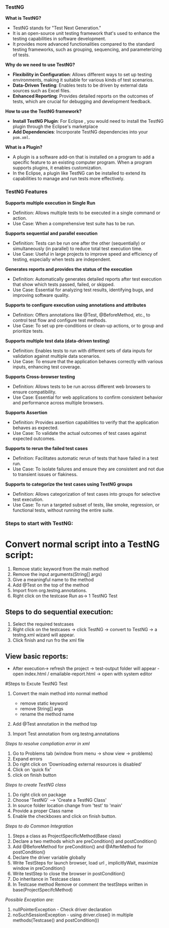 ### TestNG 

**What is TestNG?**
- TestNG stands for "Test Next Generation." 
- It is an open-source unit testing framework that's used to enhance the testing capabilities in software development.
- It provides more advanced functionalities compared to the standard testing frameworks, such as grouping, sequencing, and parameterizing of tests.

**Why do we need to use TestNG?**
- **Flexibility in Configuration**: Allows different ways to set up testing environments, making it suitable for various kinds of test scenarios.
- **Data-Driven Testing**: Enables tests to be driven by external data sources such as Excel files.
- **Enhanced Reporting**: Provides detailed reports on the outcomes of tests, which are crucial for debugging and development feedback.

**How to use the TestNG framework?**
- **Install TestNG Plugin**: For Eclipse , you would need to install the TestNG plugin through the Eclipse's marketplace 
- **Add Dependencies**: Incorporate TestNG dependencies into your `pom.xml`.

**What is a Plugin?**
- A plugin is a software add-on that is installed on a program to add a specific feature to an existing computer program. When a program supports plugins, it enables customization.
- In the Eclipse, a plugin like TestNG can be installed to extend its capabilities to manage and run tests more effectively.



### TestNG Features

**Supports multiple execution in Single Run**
- Definition: Allows multiple tests to be executed in a single command or action.
- Use Case: When a comprehensive test suite has to be run.

**Supports sequential and parallel execution**
- Definition: Tests can be run one after the other (sequentially) or simultaneously (in parallel) to reduce total test execution time.
- Use Case: Useful in large projects to improve speed and efficiency of testing, especially when tests are independent.

**Generates reports and provides the status of the execution**
- Definition: Automatically generates detailed reports after test execution that show which tests passed, failed, or skipped.
- Use Case: Essential for analyzing test results, identifying bugs, and improving software quality.

**Supports to configure execution using annotations and attributes**
- Definition: Offers annotations like @Test, @BeforeMethod, etc., to control test flow and configure test methods.
- Use Case: To set up pre-conditions or clean-up actions, or to group and prioritize tests.

**Supports multiple test data (data-driven testing)**
- Definition: Enables tests to run with different sets of data inputs for validation against multiple data scenarios.
- Use Case: To ensure that the application behaves correctly with various inputs, enhancing test coverage.

**Supports Cross-browser testing**
- Definition: Allows tests to be run across different web browsers to ensure compatibility.
- Use Case: Essential for web applications to confirm consistent behavior and performance across multiple browsers.

**Supports Assertion**
- Definition: Provides assertion capabilities to verify that the application behaves as expected.
- Use Case: To validate the actual outcomes of test cases against expected outcomes.

**Supports to rerun the failed test cases**
- Definition: Facilitates automatic rerun of tests that have failed in a test run.
- Use Case: To isolate failures and ensure they are consistent and not due to transient issues or flakiness.

**Supports to categorize the test cases using TestNG groups**
- Definition: Allows categorization of test cases into groups for selective test execution.
- Use Case: To run a targeted subset of tests, like smoke, regression, or functional tests, without running the entire suite.


### Steps to start with TestNG:
# Convert normal script into a TestNG script:
1.  Remove static keyword from the main method
2.  Remove the input arguments(String[] args)
3.  Give a meaningful name to the method
4.  Add @Test on the top of the method
5.  Import from org.testng.annotations.
6.  Right click on the testcase Run as-> 1 TestNG Test

## Steps to do sequential execution:
1. Select the required testcases 
2. Right click on the testcases -> click TestNG -> convert to TestNG
   -> a testng.xml wizard will appear.
3. Click finish and run fro the xml file

## View basic reports:
  - After execution-> refresh the project -> test-output folder will appear
  -open index.html / emailable-report.html -> open with system editor 


#Steps to Excute TestNG Test

1. Convert the main method into normal method
   - remove static keyword 
   - remove String[] args
   - rename the method name

2. Add @Test annotation in the method top
3. Import Test annotation from org.testng.annotations




*Steps to resolve compliation error in xml*
1. Go to Problems tab (window from menu -> show view -> problems)
2. Expand errors 
3. Do right click on 'Downloading external resources is disabled'
4. Click on 'quick fix'
5. click on finish button




*Steps to create TestNG class*
1. Do right click on package
2. Choose 'TestNG' --> 'Create a TestNG Class'
3. In source folder location change from 'test' to 'main'
4. Provide a proper Class name
5. Enable the checkboxes and click on finish button.


*Steps to do Common Integration*
1. Steps a class as ProjectSpecificMethod(Base class)
2. Declare a two methods which are preCondition() and postCondition() 
3. Add @BeforeMethod for preCondition() and @AfterMethod for postCondition()
4. Declare the driver variable globally
5. Write TestSteps for launch browser, load url , implicitlyWait, maximize window in preCondition()
6. Write testStep to close the browser in postCondition()
7. Do inheritance in Testcase class 
8. In Testcase method Remove or comment the testSteps written in base(ProjectSpecifcMethod)

*Possible Exception are:*
1. nullPointerException - Check driver declaration 
2. noSuchSessionException - using driver.close() in multiple methods(Testcase() and postCondition())